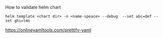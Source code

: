 How to validate helm chart

```
helm template <chart dir> -n <name-speace> --debug  --set abc=def --set ghi=lmn 
```
https://onlineyamltools.com/prettify-yaml
